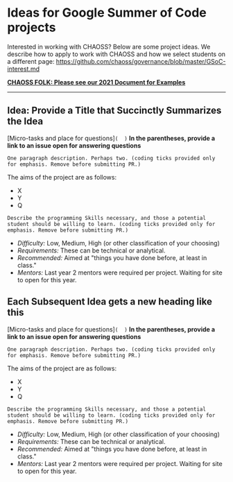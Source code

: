 # Ideas for Google Summer of Code projects

Interested in working with CHAOSS? Below are some project ideas. We describe how to apply to work with CHAOSS and how we select students on a different page: https://github.com/chaoss/governance/blob/master/GSoC-interest.md

**[CHAOSS FOLK: Please see our 2021 Document for Examples](./GSoC-ideas-2021.md)**

----

## Idea: Provide a Title that Succinctly Summarizes the Idea

[Micro-tasks and place for questions]`(  )` **In the parentheses, provide a link to an issue open for answering questions** 

```
One paragraph description. Perhaps two. (coding ticks provided only for emphasis. Remove before submitting PR.)
```

The aims of the project are as follows:
  - X
  - Y
  - Q

```
Describe the programming Skills necessary, and those a potential student should be willing to learn. (coding ticks provided only for emphasis. Remove before submitting PR.)
```

* _Difficulty:_ Low, Medium, High (or other classification of your choosing)
* _Requirements:_ These can be technical or analytical. 
* _Recommended:_ Aimed at "things you have done before, at least in class."
* _Mentors:_ Last year 2 mentors were required per project. Waiting for site to open for this year. 


## Each Subsequent Idea gets a new heading like this

[Micro-tasks and place for questions]`(  )` **In the parentheses, provide a link to an issue open for answering questions** 

```
One paragraph description. Perhaps two. (coding ticks provided only for emphasis. Remove before submitting PR.)
```

The aims of the project are as follows:
  - X
  - Y
  - Q

```
Describe the programming Skills necessary, and those a potential student should be willing to learn. (coding ticks provided only for emphasis. Remove before submitting PR.)
```

* _Difficulty:_ Low, Medium, High (or other classification of your choosing)
* _Requirements:_ These can be technical or analytical. 
* _Recommended:_ Aimed at "things you have done before, at least in class."
* _Mentors:_ Last year 2 mentors were required per project. Waiting for site to open for this year. 


